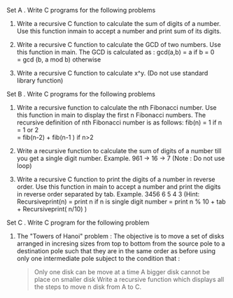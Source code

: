Set A . Write C programs for the following problems 

1. Write a recursive C function to calculate the sum of digits of a number. Use this function inmain to accept a number and print sum of its digits. 

2. Write a recursive C function to calculate the GCD of two numbers. Use this function in main. The GCD is calculated as : 
gcd(a,b) = a                       if b = 0             
         = gcd (b, a mod b)        otherwise 

3. Write a recursive C function to calculate x^y. (Do not use standard library function)  

Set B . Write C programs for the following problems

1. Write a recursive function to calculate the nth Fibonacci number. Use this function in main to display the first n Fibonacci numbers. The recursive definition of nth Fibonacci number is as follows:
fib(n) = 1                         if n = 1 or 2          
       = fib(n-2) + fib(n-1  )     if n>2 

2. Write a recursive function to calculate the sum of digits of a number till you get a single digit number.
Example. 961 -> 16 -> 7 (Note : Do not use loop)

3. Write a recursive C function to print the digits of a number in reverse order. Use this function in main to accept a number and print the digits in reverse order separated by tab. 
Example. 3456 6 5 4 3
(Hint: Recursiveprint(n) = print n if n is single digit number 
                         = print n % 10 + tab + Recursiveprint( n/10) )

Set C . Write C program for the following problem

1. The "Towers of Hanoi" problem : The objective is to move a set of disks arranged in incresing sizes from top to bottom from the source pole to a destination pole such that they are in the same order as before using only one intermediate pole subject to the condition that :
    > Only one disk can be move at a time
    > A bigger disk cannot be place on smaller disk
Write a recursive function which displays all the steps to move n disk from A to C.
